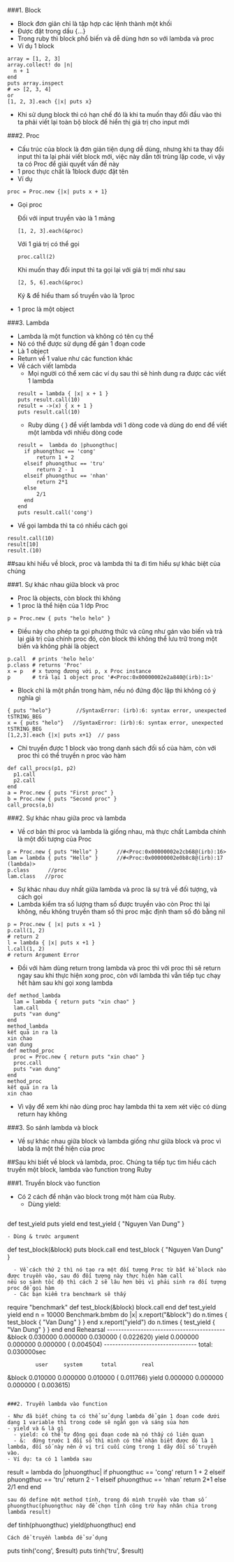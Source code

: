 ###1. Block

- Block đơn giản chỉ là tập hợp các lệnh thành một khối
- Được đặt trong dấu {...}
- Trong ruby thì block phổ biến và dễ dùng hơn so với lambda và proc
- Ví dụ 1 block
```
array = [1, 2, 3]
array.collect! do |n|
  n + 1
end
puts array.inspect
# => [2, 3, 4]
or 
[1, 2, 3].each {|x| puts x}
```

- Khi sử dụng block thì có hạn chế đó là khi ta muốn thay đổi đầu vào thì ta phải viết lại toàn bộ block để hiển thị giá trị cho input mới

###2. Proc

- Cấu trúc của block là đơn giản tiện dụng dễ dùng, nhưng khi ta thay đổi input thì ta lại phải viết block mới, việc này dẫn tới trùng lặp code, vì vậy ta có Proc để giải quyết vấn đề này
- 1 proc thực chất là 1block được đặt tên
- Ví dụ
```
proc = Proc.new {|x| puts x + 1}
```
- Gọi proc

  Đối với input truyền vào là 1 mảng 
  ```
  [1, 2, 3].each(&proc)
  ```
  Với 1 giá trị có thể gọi 
  ```
  proc.call(2)
  ```
  Khi muốn thay đổi input thì ta gọi lại với giá trị mới như sau
  ```
  [2, 5, 6].each(&proc)
  ```
  Ký & để hiểu tham số truyền vào là 1proc
- 1 proc là một object

###3. Lambda

- Lambda là một function và không có tên cụ thể
- Nó có thể được sử dụng để gán 1 đoạn code
- Là 1 object
- Return về 1 value như các function khác
- Về cách viết lambda
  - Mọi người có thể xem các ví dụ sau thì sẽ hình dung ra được các viết 1 lambda
  ```
  result = lambda { |x| x + 1 }
  puts result.call(10)
  result = ->(x) { x + 1 }
  puts result.call(10)
  ```
  - Ruby dùng { } để viết lambda với 1 dòng code và dùng do end để viết một lambda với nhiều dòng code
  ```
  result =  lambda do |phuongthuc|
    if phuongthuc == 'cong'
        return 1 + 2
    elseif phuongthuc == 'tru'
        return 2 - 1
    elseif phuongthuc == 'nhan'
        return 2*1
    else
        2/1
    end 
  end
  puts result.call('cong')
  ```
- Về gọi lambda thì ta có nhiều cách gọi
```
result.call(10) 
result[10]
result.(10)
```
##sau khi hiểu về block, proc và lambda thì ta đi tìm hiểu sự khác biệt của chúng

###1. Sự khác nhau giữa block và proc

- Proc là objects, còn block thì không
- 1 proc là thể hiện của 1 lớp Proc
```
p = Proc.new { puts "helo helo" }
```
- Điều này cho phép ta gọi phương thức và cũng như gán vào biến và trả lại giá trị của chính proc đó, còn block thì không thể lưu trữ trong một biến và không phải là object
```
p.call  # prints 'helo helo'
p.class # returns 'Proc'
x = p   # x tương đương với p, x Proc instance
p       # trả lại 1 object proc '#<Proc:0x00000002e2a840@(irb):1>'
```
- Block chỉ là một phần trong hàm, nếu nó đứng độc lập thì không có ý nghĩa gì
```
{ puts "helo"}        //SyntaxError: (irb):6: syntax error, unexpected tSTRING_BEG
x = { puts "helo"}   //SyntaxError: (irb):6: syntax error, unexpected tSTRING_BEG
[1,2,3].each {|x| puts x+1}  // pass
```
- Chỉ truyền được 1 block vào trong danh sách đối số của hàm, còn với proc thì có thể truyền n proc vào hàm
```
def call_procs(p1, p2)
  p1.call
  p2.call
end
a = Proc.new { puts "First proc" }
b = Proc.new { puts "Second proc" }
call_procs(a,b)
```

###2. Sự khác nhau giữa proc và lambda

- Về cơ bản thì proc và lambda là giống nhau, mà thực chất Lambda chính là một đối tượng của Proc
```
p = Proc.new { puts "Hello" }      //#<Proc:0x00000002e2cb68@(irb):16> 
lam = lambda { puts "Hello" }      //#<Proc:0x00000002e0b8c8@(irb):17 (lambda)>
p.class      //proc
lam.class   //proc
```
- Sự khác nhau duy nhất giữa lambda và proc là sự trả về đối tượng, và cách gọi
- Lambda kiểm tra số lượng tham số được truyền vào còn Proc thì lại không, nếu không truyền tham số thì proc mặc định tham số đó bằng nil
```
p = Proc.new { |x| puts x +1 }
p.call(1, 2)
# return 2
l = lambda { |x| puts x +1 }
l.call(1, 2)
# return Argument Error
```
- Đồi với hàm dùng return trong lambda và proc thì với proc thì sẽ return ngay sau khi thực hiện xong proc, còn với lambda thì vẫn tiếp tục chạy hết hàm sau khi gọi xong lambda
```
def method_lambda
  lam = lambda { return puts "xin chao" }
  lam.call
  puts "van dung"
end
method_lambda
kết quả in ra là
xin chao
van dung
def method_proc
  proc = Proc.new { return puts "xin chao" }
  proc.call
  puts "van dung"
end
method_proc
kết quả in ra là
xin chao
```
- Vì vậy để xem khi nào dùng proc hay lambda thì ta xem xét việc có dùng return hay không

###3. So sánh lambda và block

- Về sự khác nhau giữa block và lambda giống như giữa block và proc vì labda là một thể hiện của proc

##Sau khi biết về block và lambda, proc. Chúng ta tiếp tục tìm hiểu cách truyền một block, lambda vào function trong Ruby

###1. Truyền block vào function
- Có 2 cách để nhận vào block trong một hàm của Ruby. 
  - Dùng yield:
  ```
def test_yield
  puts yield
end
test_yield { "Nguyen Van Dung" }
  ```
  - Dùng & trước argument
  ```
def test_block(&block)
  puts block.call
end
test_block { "Nguyen Van Dung" }
```
  - Về cách thứ 2 thì nó tạo ra một đối tượng Proc từ bất kể block nào được truyền vào, sau đó đối tượng này thực hiện hàm call
nếu so sánh tốc độ thì cách 2 sẽ lâu hơn bởi vì phải sinh ra đối tượng proc để gọi hàm
  - Các bạn kiểm tra benchmark sẽ thấy
  ```
require "benchmark"
def test_block(&block)
  block.call
end
def test_yield
  yield
end
n = 10000
Benchmark.bmbm do |x|
  x.report("&block") do
    n.times { test_block { "Van Dung" } }
  end
  x.report("yield") do
    n.times { test_yield { "Van Dung" } }
  end
end
Rehearsal ------------------------------------------
&block   0.030000   0.000000   0.030000 (  0.022620)
yield    0.000000   0.000000   0.000000 (  0.004504)
--------------------------------- total: 0.030000sec

             user     system      total        real
&block   0.010000   0.000000   0.010000 (  0.011766)
yield    0.000000   0.000000   0.000000 (  0.003615)
```

###2. Truyền lambda vào function

- Như đã biết chúng ta có thể sử dụng lambda để gán 1 đoạn code dưới dạng 1 variable thì trong code sẽ ngắn gọn và sáng sủa hơn
- yield và & là gì
  - yield: có thể tự động gọi đoạn code mà nó thấy có liên quan
  - &:  đứng trước 1 đối số thì mình có thể nhận biết được đó là 1 lambda, đối số này nên ở vị trí cuối cùng trong 1 dãy đối số truyền vào.
- Ví dụ: ta có 1 lambda sau
 ```
  result =  lambda do |phuongthuc|
    if phuongthuc == 'cong'
        return 1 + 2
    elseif phuongthuc == 'tru'
        return 2 - 1
    elseif phuongthuc == 'nhan'
        return 2*1
    else
        2/1
    end 
  end
  ```
  sau đó define một method tính, trong đó mình truyền vào tham số phuongthuc(phuongthuc này để chọn tính công trừ hay nhân chia trong lambda result)
  ```
  def tinh(phuongthuc)
  yield(phuongthuc)
end
```
Cách để truyền lambda để sử dụng
```
puts tinh('cong', $result)
puts tinh('tru', $result)
```

